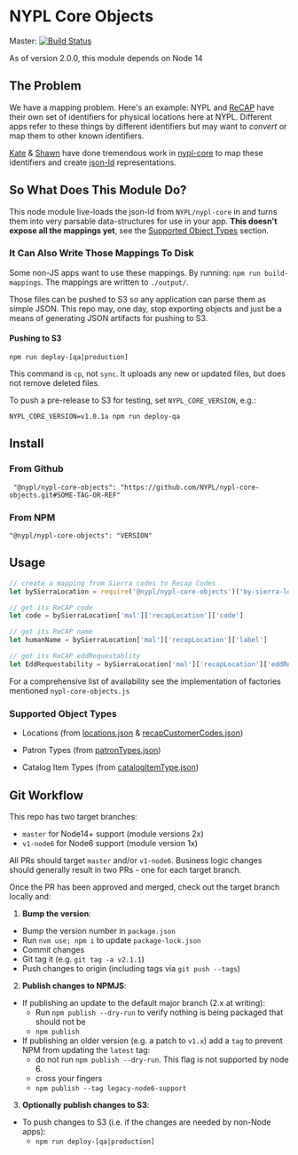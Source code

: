 # NYPL Core Objects

Master: [![Build Status](https://travis-ci.org/NYPL/nypl-core-objects.svg?branch=master)](https://travis-ci.org/NYPL/nypl-core-objects)

As of version 2.0.0, this module depends on Node 14

## The Problem

We have a mapping problem. Here's an example:
NYPL and [ReCAP](https://recap.princeton.edu/) have their own set of identifiers
for physical locations here at NYPL.  Different apps refer to these things by different identifiers
but may want to _convert_ or map them to other known identifiers.

[Kate](https://github.com/katesweeney) & [Shawn](https://github.com/orgs/NYPL-discovery/people/saverkamp) have done
tremendous work in [nypl-core](https://github.com/NYPL/nypl-core) to map
these identifiers and create [json-ld](https://en.wikipedia.org/wiki/JSON-LD) representations.

## So What Does This Module Do?

This node module live-loads the json-ld from `NYPL/nypl-core` in and turns them
into very parsable data-structures for use in your app. **This doesn't expose all the mappings yet**,
see the [Supported Object Types](#supported-object-types) section.

### It Can Also Write Those Mappings To Disk

Some non-JS apps want to use these mappings.
By running: `npm run build-mappings`.
The mappings are written to `./output/`.

Those files can be pushed to S3 so any application can parse them as simple JSON.
This repo may, one day, stop exporting objects and just be a means of generating
JSON artifacts for pushing to S3.

#### Pushing to S3

`npm run deploy-[qa|production]`

This command is `cp`, not `sync`.
It uploads any new or updated files, but does not remove deleted files.

To push a pre-release to S3 for testing, set `NYPL_CORE_VERSION`, e.g.:

`NYPL_CORE_VERSION=v1.0.1a npm run deploy-qa`

## Install

### From Github

```
 "@nypl/nypl-core-objects": "https://github.com/NYPL/nypl-core-objects.git#SOME-TAG-OR-REF"
```

### From NPM

```
"@nypl/nypl-core-objects": "VERSION"
```

## Usage

```javascript
// create a mapping from Sierra codes to Recap Codes
let bySierraLocation = require('@nypl/nypl-core-objects')('by-sierra-location')

// get its ReCAP code
let code = bySierraLocation['mal']['recapLocation']['code']

// get its ReCAP name
let humanName = bySierraLocation['mal']['recapLocation']['label']

// get its ReCAP eddRequestablity
let EddRequestability = bySierraLocation['mal']['recapLocation']['eddRequestable']
```

For a comprehensive list of availability see the implementation of factories mentioned `nypl-core-objects.js`

### Supported Object Types

* Locations (from [locations.json](https://github.com/NYPL/nypl-core/blob/master/vocabularies/json-ld/locations.json) & [recapCustomerCodes.json](https://github.com/NYPL/nypl-core/blob/master/vocabularies/json-ld/recapCustomerCodes.json))

* Patron Types (from [patronTypes.json](https://github.com/NYPL/nypl-core/blob/master/vocabularies/json-ld/patronTypes.json))

* Catalog Item Types (from [catalogItemType.json](https://github.com/NYPL/nypl-core/blob/master/vocabularies/json-ld/catalogItemTypes.json))

## Git Workflow

This repo has two target branches:
 - `master` for Node14+ support (module versions 2x)
 - `v1-node6` for Node6 support (module version 1x)

All PRs should target `master` and/or `v1-node6`. Business logic changes should generally result in two PRs - one for each target branch.

Once the PR has been approved and merged, check out the target branch locally and:

1. **Bump the version**:
 - Bump the version number in `package.json`
 - Run `nvm use; npm i` to update `package-lock.json`
 - Commit changes
 - Git tag it (e.g. `git tag -a v2.1.1`)
 - Push changes to origin (including tags via `git push --tags`)

2. **Publish changes to NPMJS**:
 - If publishing an update to the default major branch (2.x at writing):
   - Run `npm publish --dry-run` to verify nothing is being packaged that should not be
   - `npm publish`
 - If publishing an older version (e.g. a patch to `v1.x`) add a `tag` to prevent NPM from updating the `latest` tag:
   - do not run `npm publish --dry-run`. This flag is not supported by node 6. 
   - cross your fingers
   - `npm publish --tag legacy-node6-support`

3. **Optionally publish changes to S3**:
 - To push changes to S3 (i.e. if the changes are needed by non-Node apps):
   - `npm run deploy-[qa|production]`

